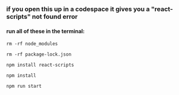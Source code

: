 ### if you open this up in a codespace it gives you a "react-scripts" not found error
#### run all of these in the terminal: 

``` rm -rf node_modules   ```


``` rm -rf package-lock.json ```


``` npm install react-scripts ```


``` npm install ```


``` npm run start ```
